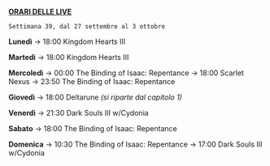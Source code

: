 <u><b>ORARI DELLE LIVE</b></u>

<code>Settimana 39, dal 27 settembre al 3 ottobre</code>

<b>Lunedì</b> 
→ 18:00 Kingdom Hearts III

<b>Martedì</b> 
→ 18:00 Kingdom Hearts III

<b>Mercoledì</b>
→ 00:00 The Binding of Isaac: Repentance
→ 18:00 Scarlet Nexus
→ 23:50 The Binding of Isaac: Repentance

<b>Giovedì</b>
→ 18:00 Deltarune <i>(si riparte dal capitolo 1)</i>

<b>Venerdì</b>
→ 21:30 Dark Souls III w/Cydonia

<b>Sabato</b>
→ 18:00 The Binding of Isaac: Repentance

<b>Domenica</b> 
→ 10:30 The Binding of Isaac: Repentance
→ 17:00 Dark Souls III w/Cydonia
